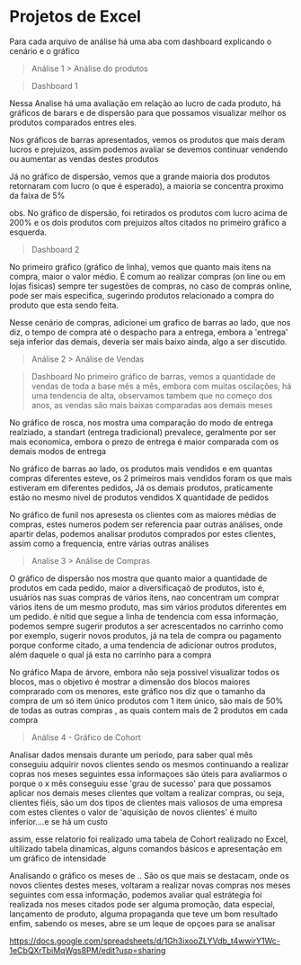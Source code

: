 
# Projetos de Excel

Para cada arquivo de análise há uma aba com dashboard explicando o cenário e o gráfico


> Análise 1 > Análise do produtos 

> Dashboard 1

Nessa Analise há uma avaliação em relação ao lucro de cada produto, há gráficos de barars e de dispersão para que possamos visualizar melhor os produtos comparados entres eles.

Nos gráficos de barras apresentados, vemos os produtos que mais deram lucros e prejuizos, assim podemos avaliar se devemos continuar vendendo ou aumentar as vendas destes produtos

Já no gráfico de dispersão, vemos que a grande maioria dos produtos retornaram com lucro (o que é esperado), a maioria se concentra proximo da faixa de 5%

obs. No gráfico de dispersão, foi retirados os produtos com lucro acima de 200% e os dois produtos com prejuizos altos citados no primeiro gráfico a esquerda.

> Dashboard 2

No primeiro gráfico (gráfico de linha), vemos que quanto mais itens na compra, maior o valor médio. É comum ao realizar compras (on line ou em lojas fisicas) sempre ter sugestões de compras, no caso de compras online, pode ser mais especifica, sugerindo produtos relacionado a compra do produto que esta sendo feita.

Nesse cenário de compras, adicionei um grafico de barras ao lado, que nos diz, o tempo de compra até o despacho para a entrega, embora a 'entrega' seja inferior das demais, deveria ser mais baixo ainda, algo a ser discutido.






> Análise 2 > Análise de Vendas

> Dashboard 
No primeiro gráfico de barras, vemos a quantidade de vendas de toda a base mês a mês,   embora com muitas oscilações, há uma tendencia de alta, observamos tambem que no começo dos anos, as vendas são mais baixas comparadas aos demais meses

No gráfico de rosca, nos mostra uma comparação do modo de entrega realziado, a standart (entrega tradicional) prevalece, geralmente por ser mais economica, embora o prezo de entrega é maior comparada com os demais modos de entrega

No gráfico de barras ao lado, os produtos mais vendidos e em quantas compras diferentes esteve,  os 2 primeiros mais vendidos foram os que mais estiveram em diferentes pedidos, Já os demais produtos, praticamente estão no mesmo nivel de produtos vendidos X quantidade de pedidos

No gráfico de funil nos apresesta os clientes com as maiores médias de compras, estes numeros podem ser referencia paar outras análises, onde apartir delas, podemos analisar produtos comprados por estes clientes, assim como a frequencia, entre várias outras análises






> Analise 3 > Análise de Compras

O gráfico de dispersão nos mostra que quanto maior a quantidade de produtos em cada  pedido, maior a diversificaçaõ de produtos, isto é, usuários nas suas compras de vários itens, nao concentram um comprar vários itens de um mesmo produto, mas sim vários produtos diferentes em um pedido. è nítid que segue a linha de tendencia
com essa informação, podemos sempre sugerir produtos a ser acrescentados no carrinho
como por exemplo, sugerir novos produtos, já na tela de compra ou pagamento
porque conforme citado, a uma tendencia de adicionar outros produtos, além daquele o qual já esta no carrinho para a compra


No gráfico Mapa de árvore, embora não seja possivel visualizar todos os blocos, mas o objetivo é mostrar a dimensão dos blocos maiores comprarado com os menores, este gráfico nos diz que o tamanho da compra de um só item único produtos com 1 item único, são mais de 50% de todas as outras compras , as quais contem mais de 2 produtos em cada compra


> Análise 4 - Gráfico de Cohort

Analisar dados mensais durante um periodo, para saber qual mês conseguiu adquirir novos clientes sendo os mesmos continuando a realizar copras nos meses seguintes
essa informaçoes são úteis para avaliarmos o porque o x mês conseguiu esse 'grau de sucesso' para que possamos aplicar nos demais meses clientes que voltam a realizar compras, ou seja, clientes fiéis, são um dos tipos de clientes mais valiosos de uma empresa com estes clientes o valor de 'aquisição de novos clientes' é muito inferior....e se há um custo

assim, esse relatorio foi realizado uma tabela de Cohort realizado no Excel, ultilizado tabela dinamicas, alguns comandos básicos e apresentação em um gráfico de intensidade

Analisando o gráfico os meses de .. São os que mais se destacam, onde os novos clientes destes meses, voltaram a realizar novas compras nos meses seguintes com essa informação, podemos avaliar qual estrátegia foi realizada nos meses citados pode ser alguma promoção, data especial, lançamento de produto, alguma propaganda que teve um bom resultado enfim, sabendo os meses, abre se um leque de opçoes para se analisar


https://docs.google.com/spreadsheets/d/1Gh3ixooZLYVdb_t4wwirY1Wc-1eCbQXrTbiMqWgs8PM/edit?usp=sharing






